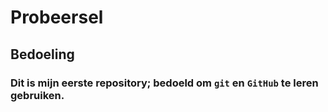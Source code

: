 # Probeersel
## Bedoeling
### Dit is mijn eerste repository; bedoeld om `git` en `GitHub` te leren gebruiken.
